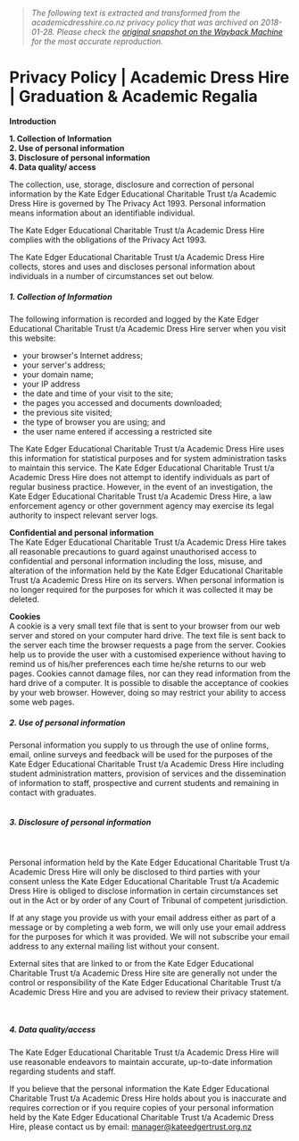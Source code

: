 > *The following text is extracted and transformed from the academicdresshire.co.nz privacy policy that was archived on 2018-01-28. Please check the [original snapshot on the Wayback Machine](https://web.archive.org/web/20180128094000id_/https%3A//www.academicdresshire.co.nz/About%2BUs/Privacy%2B%2BLegal%2BPolicies.html) for the most accurate reproduction.*

# Privacy Policy | Academic Dress Hire | Graduation & Academic Regalia

**Introduction**

**1\. Collection of Information**  
**2\. Use of personal information**  
**3\. Disclosure of personal information**  
**4\. Data quality/ access**

The collection, use, storage, disclosure and correction of personal information by the Kate Edger Educational Charitable Trust t/a Academic Dress Hire is governed by The Privacy Act 1993. Personal information means information about an identifiable individual.

The Kate Edger Educational Charitable Trust t/a Academic Dress Hire complies with the obligations of the Privacy Act 1993.

The Kate Edger Educational Charitable Trust t/a Academic Dress Hire collects, stores and uses and discloses personal information about individuals in a number of circumstances set out below.

##### 1\. Collection of Information

The following information is recorded and logged by the Kate Edger Educational Charitable Trust t/a Academic Dress Hire server when you visit this website:

  * your browser's Internet address;
  * your server's address;
  * your domain name;
  * your IP address
  * the date and time of your visit to the site;
  * the pages you accessed and documents downloaded;
  * the previous site visited;
  * the type of browser you are using; and
  * the user name entered if accessing a restricted site



The Kate Edger Educational Charitable Trust t/a Academic Dress Hire uses this information for statistical purposes and for system administration tasks to maintain this service. The Kate Edger Educational Charitable Trust t/a Academic Dress Hire does not attempt to identify individuals as part of regular business practice. However, in the event of an investigation, the Kate Edger Educational Charitable Trust t/a Academic Dress Hire, a law enforcement agency or other government agency may exercise its legal authority to inspect relevant server logs.

**Confidential and personal information**  
The Kate Edger Educational Charitable Trust t/a Academic Dress Hire takes all reasonable precautions to guard against unauthorised access to confidential and personal information including the loss, misuse, and alteration of the information held by the Kate Edger Educational Charitable Trust t/a Academic Dress Hire on its servers. When personal information is no longer required for the purposes for which it was collected it may be deleted.

**Cookies**  
A cookie is a very small text file that is sent to your browser from our web server and stored on your computer hard drive. The text file is sent back to the server each time the browser requests a page from the server. Cookies help us to provide the user with a customised experience without having to remind us of his/her preferences each time he/she returns to our web pages. Cookies cannot damage files, nor can they read information from the hard drive of a computer. It is possible to disable the acceptance of cookies by your web browser. However, doing so may restrict your ability to access some web pages.

##### 2\. Use of personal information

Personal information you supply to us through the use of online forms, email, online surveys and feedback will be used for the purposes of the Kate Edger Educational Charitable Trust t/a Academic Dress Hire including student administration matters, provision of services and the dissemination of information to staff, prospective and current students and remaining in contact with graduates.  
 

##### 3\. Disclosure of personal information

 

Personal information held by the Kate Edger Educational Charitable Trust t/a Academic Dress Hire will only be disclosed to third parties with your consent unless the Kate Edger Educational Charitable Trust t/a Academic Dress Hire is obliged to disclose information in certain circumstances set out in the Act or by order of any Court of Tribunal of competent jurisdiction.

If at any stage you provide us with your email address either as part of a message or by completing a web form, we will only use your email address for the purposes for which it was provided. We will not subscribe your email address to any external mailing list without your consent.

External sites that are linked to or from the Kate Edger Educational Charitable Trust t/a Academic Dress Hire site are generally not under the control or responsibility of the Kate Edger Educational Charitable Trust t/a Academic Dress Hire and you are advised to review their privacy statement.

  
 

##### 4\. Data quality/access

The Kate Edger Educational Charitable Trust t/a Academic Dress Hire will use reasonable endeavors to maintain accurate, up-to-date information regarding students and staff.

If you believe that the personal information the Kate Edger Educational Charitable Trust t/a Academic Dress Hire holds about you is inaccurate and requires correction or if you require copies of your personal information held by the Kate Edger Educational Charitable Trust t/a Academic Dress Hire, please contact us by email: manager@kateedgertrust.org.nz
